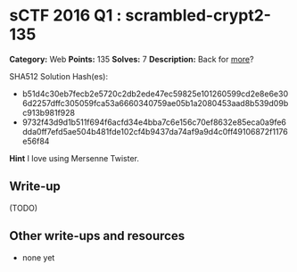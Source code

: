 # sCTF 2016 Q1 : scrambled-crypt2-135

**Category:** Web
**Points:** 135
**Solves:** 7
**Description:**
Back for [more](http://scramblecrypt2.sctf.michaelz.xyz/)?


SHA512 Solution Hash(es):
* b51d4c30eb7fecb2e5720c2db2ede47ec59825e101260599cd2e8e6e306d2257dffc305059fca53a6660340759ae05b1a2080453aad8b539d09bc913b981f928
* 9732f43d9d1b511f694f6acfd34e4bba7c6e156c70ef8632e85eca0a9fe6dda0ff7efd5ae504b481fde102cf4b9437da74af9a9d4c0ff49106872f1176e56f84

**Hint**
I love using Mersenne Twister.

## Write-up

(TODO)

## Other write-ups and resources

* none yet

